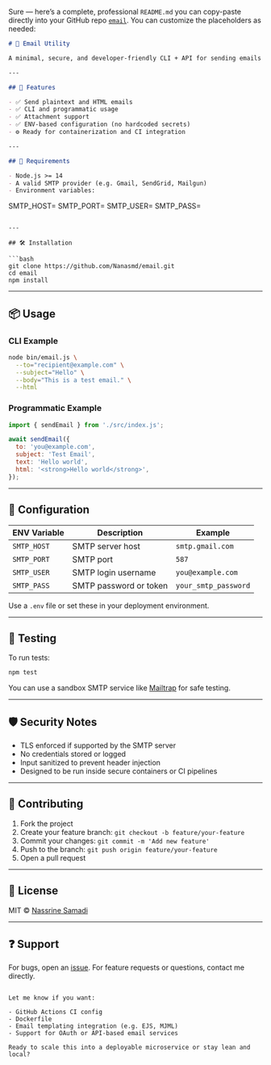 Sure — here’s a complete, professional `README.md` you can copy-paste directly into your GitHub repo [`email`](https://github.com/Nanasmd/email). You can customize the placeholders as needed:

```markdown
# 📧 Email Utility

A minimal, secure, and developer-friendly CLI + API for sending emails via SMTP — without the bloat.

---

## 🚀 Features

- ✅ Send plaintext and HTML emails
- ✅ CLI and programmatic usage
- ✅ Attachment support
- ✅ ENV-based configuration (no hardcoded secrets)
- ⚙️ Ready for containerization and CI integration

---

## 🧰 Requirements

- Node.js >= 14
- A valid SMTP provider (e.g. Gmail, SendGrid, Mailgun)
- Environment variables:

```

SMTP\_HOST=
SMTP\_PORT=
SMTP\_USER=
SMTP\_PASS=

````

---

## 🛠️ Installation

```bash
git clone https://github.com/Nanasmd/email.git
cd email
npm install
````

---

## 📦 Usage

### CLI Example

```bash
node bin/email.js \
  --to="recipient@example.com" \
  --subject="Hello" \
  --body="This is a test email." \
  --html
```

### Programmatic Example

```js
import { sendEmail } from './src/index.js';

await sendEmail({
  to: 'you@example.com',
  subject: 'Test Email',
  text: 'Hello world',
  html: '<strong>Hello world</strong>',
});
```

---

## 🔧 Configuration

| ENV Variable | Description            | Example              |
| ------------ | ---------------------- | -------------------- |
| `SMTP_HOST`  | SMTP server host       | `smtp.gmail.com`     |
| `SMTP_PORT`  | SMTP port              | `587`                |
| `SMTP_USER`  | SMTP login username    | `you@example.com`    |
| `SMTP_PASS`  | SMTP password or token | `your_smtp_password` |

Use a `.env` file or set these in your deployment environment.

---

## 🧪 Testing

To run tests:

```bash
npm test
```

You can use a sandbox SMTP service like [Mailtrap](https://mailtrap.io) for safe testing.

---

## 🛡️ Security Notes

* TLS enforced if supported by the SMTP server
* No credentials stored or logged
* Input sanitized to prevent header injection
* Designed to be run inside secure containers or CI pipelines

---

## 🤝 Contributing

1. Fork the project
2. Create your feature branch: `git checkout -b feature/your-feature`
3. Commit your changes: `git commit -m 'Add new feature'`
4. Push to the branch: `git push origin feature/your-feature`
5. Open a pull request

---

## 📄 License

MIT © [Nassrine Samadi](https://github.com/Nanasmd)

---

## ❓ Support

For bugs, open an [issue](https://github.com/Nanasmd/email/issues).
For feature requests or questions, contact me directly.

```

Let me know if you want:

- GitHub Actions CI config
- Dockerfile
- Email templating integration (e.g. EJS, MJML)
- Support for OAuth or API-based email services

Ready to scale this into a deployable microservice or stay lean and local?
```
